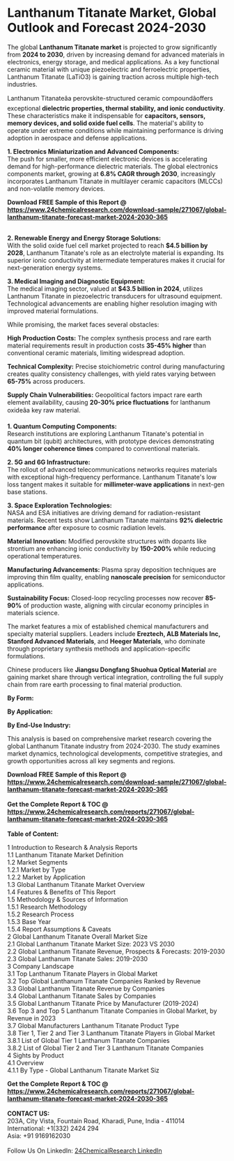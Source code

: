 <h1>Lanthanum Titanate Market, Global Outlook and Forecast 2024-2030</h1><p>The global <strong>Lanthanum Titanate market</strong> is projected to grow significantly from <strong>2024 to 2030</strong>, driven by increasing demand for advanced materials in electronics, energy storage, and medical applications. As a key functional ceramic material with unique piezoelectric and ferroelectric properties, Lanthanum Titanate (LaTiO3) is gaining traction across multiple high-tech industries.</p><p>Lanthanum Titanateâa perovskite-structured ceramic compoundâoffers exceptional <strong>dielectric properties, thermal stability, and ionic conductivity</strong>. These characteristics make it indispensable for <strong>capacitors, sensors, memory devices, and solid oxide fuel cells</strong>. The material's ability to operate under extreme conditions while maintaining performance is driving adoption in aerospace and defense applications.</p><p><strong>1. Electronics Miniaturization and Advanced Components:</strong><br>
The push for smaller, more efficient electronic devices is accelerating demand for high-performance dielectric materials. The global electronics components market, growing at <strong>6.8% CAGR through 2030</strong>, increasingly incorporates Lanthanum Titanate in multilayer ceramic capacitors (MLCCs) and non-volatile memory devices.</p><div><b>Download FREE Sample of this Report @ 
            <a href="https://www.24chemicalresearch.com/download-sample/271067/global-lanthanum-titanate-forecast-market-2024-2030-365">
            https://www.24chemicalresearch.com/download-sample/271067/global-lanthanum-titanate-forecast-market-2024-2030-365</a></b></div><br><p><strong>2. Renewable Energy and Energy Storage Solutions:</strong><br>
With the solid oxide fuel cell market projected to reach <strong>$4.5 billion by 2028</strong>, Lanthanum Titanate's role as an electrolyte material is expanding. Its superior ionic conductivity at intermediate temperatures makes it crucial for next-generation energy systems.</p><p><strong>3. Medical Imaging and Diagnostic Equipment:</strong><br>
The medical imaging sector, valued at <strong>$43.5 billion in 2024</strong>, utilizes Lanthanum Titanate in piezoelectric transducers for ultrasound equipment. Technological advancements are enabling higher resolution imaging with improved material formulations.</p><p>While promising, the market faces several obstacles:</p><p><strong>High Production Costs:</strong> The complex synthesis process and rare earth material requirements result in production costs <strong>35-45% higher</strong> than conventional ceramic materials, limiting widespread adoption.</p><p><strong>Technical Complexity:</strong> Precise stoichiometric control during manufacturing creates quality consistency challenges, with yield rates varying between <strong>65-75%</strong> across producers.</p><p><strong>Supply Chain Vulnerabilities:</strong> Geopolitical factors impact rare earth element availability, causing <strong>20-30% price fluctuations</strong> for lanthanum oxideâa key raw material.</p><p><strong>1. Quantum Computing Components:</strong><br>
Research institutions are exploring Lanthanum Titanate's potential in quantum bit (qubit) architectures, with prototype devices demonstrating <strong>40% longer coherence times</strong> compared to conventional materials.</p><p><strong>2. 5G and 6G Infrastructure:</strong><br>
The rollout of advanced telecommunications networks requires materials with exceptional high-frequency performance. Lanthanum Titanate's low loss tangent makes it suitable for <strong>millimeter-wave applications</strong> in next-gen base stations.</p><p><strong>3. Space Exploration Technologies:</strong><br>
NASA and ESA initiatives are driving demand for radiation-resistant materials. Recent tests show Lanthanum Titanate maintains <strong>92% dielectric performance</strong> after exposure to cosmic radiation levels.</p><p><strong>Material Innovation:</strong> Modified perovskite structures with dopants like strontium are enhancing ionic conductivity by <strong>150-200%</strong> while reducing operational temperatures.</p><p><strong>Manufacturing Advancements:</strong> Plasma spray deposition techniques are improving thin film quality, enabling <strong>nanoscale precision</strong> for semiconductor applications.</p><p><strong>Sustainability Focus:</strong> Closed-loop recycling processes now recover <strong>85-90%</strong> of production waste, aligning with circular economy principles in materials science.</p><p>The market features a mix of established chemical manufacturers and specialty material suppliers. Leaders include <strong>Ereztech, ALB Materials Inc, Stanford Advanced Materials</strong>, and <strong>Heeger Materials</strong>, who dominate through proprietary synthesis methods and application-specific formulations.</p><p>Chinese producers like <strong>Jiangsu Dongfang Shuohua Optical Material</strong> are gaining market share through vertical integration, controlling the full supply chain from rare earth processing to final material production.</p><p><strong>By Form:</strong></p><p><strong>By Application:</strong></p><p><strong>By End-Use Industry:</strong></p><p>This analysis is based on comprehensive market research covering the global Lanthanum Titanate industry from 2024-2030. The study examines market dynamics, technological developments, competitive strategies, and growth opportunities across all key segments and regions.</p><div><b>Download FREE Sample of this Report @ 
            <a href="https://www.24chemicalresearch.com/download-sample/271067/global-lanthanum-titanate-forecast-market-2024-2030-365">
            https://www.24chemicalresearch.com/download-sample/271067/global-lanthanum-titanate-forecast-market-2024-2030-365</a></b></div><br><div><b>Get the Complete Report & TOC @ 
            <a href="https://www.24chemicalresearch.com/reports/271067/global-lanthanum-titanate-forecast-market-2024-2030-365">
            https://www.24chemicalresearch.com/reports/271067/global-lanthanum-titanate-forecast-market-2024-2030-365</a></b></div><br>
            <b>Table of Content:</b><p>1 Introduction to Research & Analysis Reports<br />
    1.1 Lanthanum Titanate Market Definition<br />
    1.2 Market Segments<br />
        1.2.1 Market by Type<br />
        1.2.2 Market by Application<br />
    1.3 Global Lanthanum Titanate Market Overview<br />
    1.4 Features & Benefits of This Report<br />
    1.5 Methodology & Sources of Information<br />
        1.5.1 Research Methodology<br />
        1.5.2 Research Process<br />
        1.5.3 Base Year<br />
        1.5.4 Report Assumptions & Caveats<br />
2 Global Lanthanum Titanate Overall Market Size<br />
    2.1 Global Lanthanum Titanate Market Size: 2023 VS 2030<br />
    2.2 Global Lanthanum Titanate Revenue, Prospects & Forecasts: 2019-2030<br />
    2.3 Global Lanthanum Titanate Sales: 2019-2030<br />
3 Company Landscape<br />
    3.1 Top Lanthanum Titanate Players in Global Market<br />
    3.2 Top Global Lanthanum Titanate Companies Ranked by Revenue<br />
    3.3 Global Lanthanum Titanate Revenue by Companies<br />
    3.4 Global Lanthanum Titanate Sales by Companies<br />
    3.5 Global Lanthanum Titanate Price by Manufacturer (2019-2024)<br />
    3.6 Top 3 and Top 5 Lanthanum Titanate Companies in Global Market, by Revenue in 2023<br />
    3.7 Global Manufacturers Lanthanum Titanate Product Type<br />
    3.8 Tier 1, Tier 2 and Tier 3 Lanthanum Titanate Players in Global Market<br />
        3.8.1 List of Global Tier 1 Lanthanum Titanate Companies<br />
        3.8.2 List of Global Tier 2 and Tier 3 Lanthanum Titanate Companies<br />
4 Sights by Product<br />
    4.1 Overview<br />
        4.1.1 By Type - Global Lanthanum Titanate Market Siz</p><div><b>Get the Complete Report & TOC @ 
            <a href="https://www.24chemicalresearch.com/reports/271067/global-lanthanum-titanate-forecast-market-2024-2030-365">
            https://www.24chemicalresearch.com/reports/271067/global-lanthanum-titanate-forecast-market-2024-2030-365</a></b></div><br><b>CONTACT US:</b><br>
            203A, City Vista, Fountain Road, Kharadi, Pune, India - 411014<br>
            International: +1(332) 2424 294<br>
            Asia: +91 9169162030 <br><br>
            Follow Us On LinkedIn: <a href="https://www.linkedin.com/company/24chemicalresearch/">24ChemicalResearch LinkedIn</a>